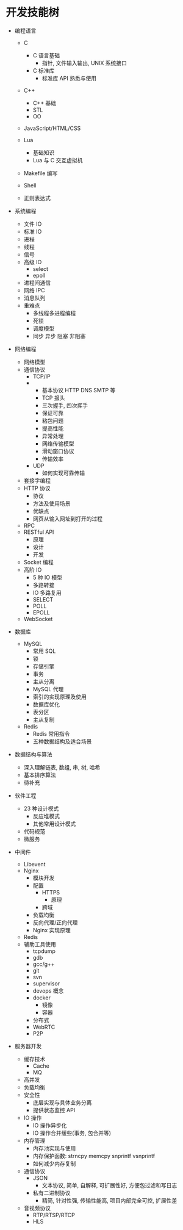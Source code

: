 # 开发技能树

* 编程语言
  - C
    - C 语言基础
      - 指针, 文件输入输出, UNIX 系统接口
    - C 标准库
      - 标准库 API 熟悉与使用

  - C++
    - C++ 基础
    - STL
    - OO
  - JavaScript/HTML/CSS
  - Lua
    - 基础知识
    - Lua 与 C 交互虚拟机
  - Makefile 编写
  - Shell
  - 正则表达式

* 系统编程
  - 文件 IO
  - 标准 IO
  - 进程
  - 线程
  - 信号
  - 高级 IO
    - select
    - epoll
  - 进程间通信
  - 网络 IPC
  - 消息队列
  - 重难点
    - 多线程多进程编程
    - 死锁
    - 调度模型
    - 同步 异步 阻塞 非阻塞


* 网络编程
  - 网络模型
  - 通信协议
    - TCP/IP
    - - 基本协议 HTTP DNS SMTP 等
      - TCP 报头
      - 三次握手, 四次挥手
      - 保证可靠
      - 粘包问题
      - 提高性能
      - 异常处理
      - 网络传输模型
      - 滑动窗口协议
      - 传输效率
    - UDP
      - 如何实现可靠传输
  - 套接字编程
  - HTTP 协议
    - 协议
    - 方法及使用场景
    - 优缺点
    - 网页从输入网址到打开的过程
  - RPC
  - RESTful API
    - 原理
    - 设计
    - 开发
  - Socket 编程
  - 高阶 IO
    - 5 种 IO 模型
    - 多路转接
    - IO 多路复用
    - SELECT
    - POLL
    - EPOLL
  - WebSocket

* 数据库
  - MySQL
    - 常用 SQL
    - 锁
    - 存储引擎
    - 事务
    - 主从分离
    - MySQL 代理
    - 索引的实现原理及使用
    - 数据库优化
    - 表分区
    - 主从复制
  - Redis
    - Redis 常用指令
    - 五种数据结构及适合场景

* 数据结构与算法
  - 深入理解链表, 数组, 串, 树, 哈希
  - 基本排序算法
  - 待补充

* 软件工程
  - 23 种设计模式
    - 反应堆模式
    - 其他常用设计模式
  - 代码规范
  - 微服务

* 中间件
  - Libevent
  - Nginx
    - 模块开发
    - 配置
      - HTTPS
        - 原理
      - 跨域
    - 负载均衡
    - 反向代理/正向代理
    - Nginx 实现原理
  - Redis
  - 辅助工具使用
    - tcpdump
    - gdb
    - gcc/g++
    - git
    - svn
    - supervisor
    - devops 概念
    - docker
      - 镜像
      - 容器
    - 分布式
    - WebRTC
    - P2P

* 服务器开发
  - 缓存技术
    - Cache
    - MQ
  - 高并发
  - 负载均衡
  - 安全性
    - 底层实现与具体业务分离
    - 提供状态监控 API
  - IO 操作
    - IO 操作异步化
    - IO 操作合并缓些(事务, 包合并等)
  - 内存管理
    - 内存池实现与使用
    - 内存保护函数: strncpy memcpy snprintf vsnprintf
    - 如何减少内存复制
  - 通信协议
    - JSON
      - 文本协议, 简单, 自解释, 可扩展性好, 方便包过滤和写日志
    - 私有二进制协议
      - 精简, 针对性强, 传输性能高, 项目内部完全可控, 扩展性差
  - 音视频协议
    - RTP/RTSP/RTCP
    - HLS